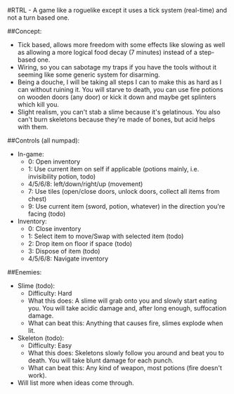 #RTRL - A game like a roguelike except it uses a tick system (real-time) and not a turn based one.  
  
##Concept:  
* Tick based, allows more freedom with some effects like slowing as well as allowing a more logical food decay (7 minutes) instead of a step-based one.  
* Wiring, so you can sabotage my traps if you have the tools without it seeming like some generic system for disarming.  
* Being a douche, I will be taking all steps I can to make this as hard as I can without ruining it. You will starve to death, you can use fire potions on wooden doors (any door) or kick it down and maybe get splinters which kill you.  
* Slight realism, you can't stab a slime because it's gelatinous. You also can't burn skeletons because they're made of bones, but acid helps with them.  
  
##Controls (all numpad):  
* In-game:
    * 0: Open inventory  
    * 1: Use current item on self if applicable (potions mainly, i.e. invisibility potion, todo)  
    * 4/5/6/8: left/down/right/up (movement)  
    * 7: Use tiles (open/close doors, unlock doors, collect all items from chest)  
    * 9: Use current item (sword, potion, whatever) in the direction you're facing (todo)  
* Inventory:  
    * 0: Close inventory  
    * 1: Select item to move/Swap with selected item (todo)  
    * 2: Drop item on floor if space (todo)  
    * 3: Dispose of item (todo)  
    * 4/5/6/8: Navigate inventory  
  
##Enemies:  
* Slime (todo):  
    * Difficulty: Hard  
    * What this does: A slime will grab onto you and slowly start eating you. You will take acidic damage and, after long enough, suffocation damage.  
    * What can beat this: Anything that causes fire, slimes explode when lit.  
* Skeleton (todo):  
    * Difficulty: Easy  
    * What this does: Skeletons slowly follow you around and beat you to death. You will take blunt damage for each punch.  
    * What can beat this: Any kind of weapon, most potions (fire doesn't work).  
* Will list more when ideas come through.  
